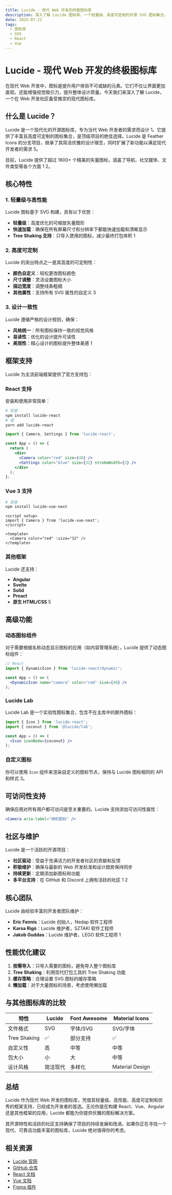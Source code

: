 ```yaml
---
title: Lucide - 现代 Web 开发的终极图标库
description: 深入了解 Lucide 图标库，一个轻量级、高度可定制的开源 SVG 图标集合，支持 React、Vue、Angular 等主流框架。
date: 2025-07-22
tags:
  - 图标库
  - SVG
  - React
  - Vue
---
```


# Lucide - 现代 Web 开发的终极图标库

在现代 Web 开发中，图标是提升用户体验不可或缺的元素。它们不仅让界面更加直观，还能增强视觉吸引力，提升整体设计质量。今天我们来深入了解 Lucide，一个在 Web 开发社区备受推崇的现代图标库。

## 什么是 Lucide？

Lucide 是一个现代化的开源图标库，专为当代 Web 开发者的需求而设计 <mcreference link="https://lucide.dev/" index="1">1</mcreference>。它提供了丰富且高度可定制的图标集合，是顶级项目的绝佳选择。Lucide 是 Feather Icons 的分支项目，继承了其简洁优雅的设计理念，同时扩展了新功能以满足现代开发者的需求 <mcreference link="https://dev.to/sheraz4194/unleashing-the-power-of-lucide-the-ultimate-icon-library-for-modern-web-development-2kmi" index="5">5</mcreference>。

目前，Lucide 提供了超过 1600+ 个精美的矢量图标，涵盖了导航、社交媒体、文件类型等各个方面 <mcreference link="https://lucide.dev/" index="1">1</mcreference> <mcreference link="https://github.com/lucide-icons/lucide" index="2">2</mcreference>。

## 核心特性

### 1. 轻量级与高性能

Lucide 图标基于 SVG 构建，具有以下优势：
- **轻量级**：高度优化的可缩放矢量图形
- **快速加载**：确保在所有屏幕尺寸和分辨率下都能快速加载和清晰显示
- **Tree Shaking 支持**：只导入使用的图标，减少最终打包体积 <mcreference link="https://lucide.dev/" index="1">1</mcreference>

### 2. 高度可定制

Lucide 的突出特点之一是其高度的可定制性：
- **颜色自定义**：轻松更改图标颜色
- **尺寸调整**：灵活设置图标大小
- **描边宽度**：调整线条粗细
- **其他属性**：支持所有 SVG 属性的自定义 <mcreference link="https://lucide.dev/guide/packages/lucide-react" index="3">3</mcreference>

### 3. 设计一致性

Lucide 遵循严格的设计规则，确保：
- **风格统一**：所有图标保持一致的视觉风格
- **易读性**：优化的设计提升可读性
- **美观性**：精心设计的图标提升整体美感 <mcreference link="https://lucide.dev/" index="1">1</mcreference>

## 框架支持

Lucide 为主流前端框架提供了官方支持包：

### React 支持

安装和使用非常简单：

```bash
# 安装
npm install lucide-react
# 或
yarn add lucide-react
```

```jsx
import { Camera, Settings } from 'lucide-react';

const App = () => {
  return (
    <div>
      <Camera color="red" size={48} />
      <Settings color="blue" size={32} strokeWidth={2} />
    </div>
  );
};
```

### Vue 3 支持

```bash
# 安装
npm install lucide-vue-next
```

```vue
<script setup>
import { Camera } from 'lucide-vue-next';
</script>

<template>
  <Camera color="red" :size="32" />
</template>
```

### 其他框架

Lucide 还支持：
- **Angular**
- **Svelte**
- **Solid**
- **Preact**
- **原生 HTML/CSS** <mcreference link="https://dev.to/sheraz4194/unleashing-the-power-of-lucide-the-ultimate-icon-library-for-modern-web-development-2kmi" index="5">5</mcreference>

## 高级功能

### 动态图标组件

对于需要根据名称动态显示图标的应用（如内容管理系统），Lucide 提供了动态图标组件：

```jsx
// React
import { DynamicIcon } from 'lucide-react/dynamic';

const App = () => (
  <DynamicIcon name="camera" color="red" size={48} />
);
```

### Lucide Lab

Lucide Lab 是一个实验性图标集合，包含不在主库中的额外图标：

```jsx
import { Icon } from 'lucide-react';
import { coconut } from '@lucide/lab';

const App = () => (
  <Icon iconNode={coconut} />
);
```

### 自定义图标

你可以使用 `Icon` 组件来渲染自定义的图标节点，保持与 Lucide 图标相同的 API 和样式 <mcreference link="https://lucide.dev/guide/packages/lucide-react" index="3">3</mcreference>。

## 可访问性支持

确保应用对所有用户都可访问是至关重要的。Lucide 支持添加可访问性属性：

```jsx
<Camera aria-label="相机图标" />
```

## 社区与维护

Lucide 是一个活跃的开源项目：
- **社区驱动**：受益于充满活力的开发者社区的贡献和反馈
- **积极维护**：确保与最新的 Web 开发标准和设计趋势保持同步
- **持续更新**：定期添加新图标和功能
- **多平台支持**：在 GitHub 和 Discord 上拥有活跃的社区 <mcreference link="https://lucide.dev/" index="1">1</mcreference> <mcreference link="https://github.com/lucide-icons/lucide" index="2">2</mcreference>

## 核心团队

Lucide 由经验丰富的开发者团队维护：
- **Eric Fennis**：Lucide 创始人，Nedap 软件工程师
- **Karsa Rigó**：Lucide 维护者，SZTAKI 软件工程师
- **Jakob Guddas**：Lucide 维护者，LEGO 软件工程师 <mcreference link="https://lucide.dev/" index="1">1</mcreference>

## 性能优化建议

1. **按需导入**：只导入需要的图标，避免导入整个图标库
2. **Tree Shaking**：利用现代打包工具的 Tree Shaking 功能
3. **缓存策略**：合理设置 SVG 图标的缓存策略
4. **懒加载**：对于大量图标的场景，考虑使用懒加载

## 与其他图标库的比较

| 特性 | Lucide | Font Awesome | Material Icons |
|------|--------|--------------|----------------|
| 文件格式 | SVG | 字体/SVG | SVG/字体 |
| Tree Shaking | ✅ | 部分支持 | ✅ |
| 自定义性 | 高 | 中等 | 中等 |
| 包大小 | 小 | 大 | 中等 |
| 设计风格 | 简洁现代 | 多样化 | Material Design |

## 总结

Lucide 作为现代 Web 开发的图标库，凭借其轻量级、高性能、高度可定制和优秀的框架支持，已经成为开发者的首选。无论你是在构建 React、Vue、Angular 还是其他框架的应用，Lucide 都能为你提供优雅的图标解决方案。

其开源特性和活跃的社区支持确保了项目的持续发展和改进。如果你正在寻找一个现代、可靠且功能丰富的图标库，Lucide 绝对值得你的考虑。

## 相关资源

- [Lucide 官网](https://lucide.dev/)
- [GitHub 仓库](https://github.com/lucide-icons/lucide)
- [React 文档](https://lucide.dev/guide/packages/lucide-react)
- [Vue 文档](https://lucide.dev/guide/packages/lucide-vue-next)
- [Figma 插件](https://lucide.dev/)